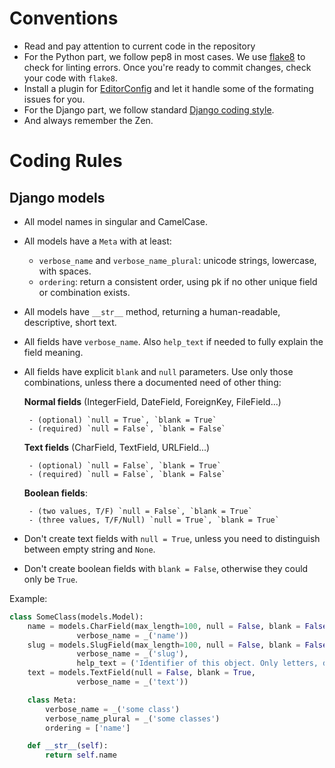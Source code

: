 # Conventions

- Read and pay attention to current code in the repository
- For the Python part, we follow pep8 in most cases. We use [flake8][flake8] to check for linting errors. Once you're ready to commit changes, check your code with `flake8`.
- Install a plugin for [EditorConfig][editorconfig] and let it handle some of the formating issues for you.
- For the Django part, we follow standard [Django coding style][django-coding style].
- And always remember the Zen.

[editorconfig]: http://editorconfig.org/
[flake8]: http://flake8.readthedocs.org/en/latest/
[django-coding style]: https://docs.djangoproject.com/en/1.7/internals/contributing/writing-code/coding-style/


# Coding Rules

## Django models

* All model names in singular and CamelCase.
* All models have a `Meta` with at least:
    - `verbose_name` and `verbose_name_plural`: unicode strings, lowercase, with spaces.
    - `ordering`: return a consistent order, using pk if no other unique field or combination exists.
* All models have `__str__` method, returning a human-readable, descriptive, short text.
* All fields have `verbose_name`. Also `help_text` if needed to fully explain the field meaning.
* All fields have explicit `blank` and `null` parameters. Use only those combinations, unless there a documented need of other thing:

    **Normal fields** (IntegerField, DateField, ForeignKey, FileField...)

       - (optional) `null = True`, `blank = True`
       - (required) `null = False`, `blank = False`

    **Text fields** (CharField, TextField, URLField...)

       - (optional) `null = False`, `blank = True`
       - (required) `null = False`, `blank = False`

    **Boolean fields**:  

       - (two values, T/F) `null = False`, `blank = True`
       - (three values, T/F/Null) `null = True`, `blank = True`

* Don't create text fields with `null = True`, unless you need to distinguish between empty string and `None`.
* Don't create boolean fields with `blank = False`, otherwise they could only be `True`.

Example:

```python
class SomeClass(models.Model):
    name = models.CharField(max_length=100, null = False, blank = False, unique=True,
               verbose_name = _('name'))
    slug = models.SlugField(max_length=100, null = False, blank = False, unique=True,
               verbose_name = _('slug'),
               help_text = ('Identifier of this object. Only letters, digits and underscore "_" allowed.'))
    text = models.TextField(null = False, blank = True,
               verbose_name = _('text'))

    class Meta:
        verbose_name = _('some class')
        verbose_name_plural = _('some classes')
        ordering = ['name']

    def __str__(self):
        return self.name
```
